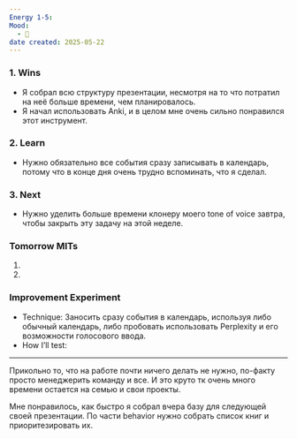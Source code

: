 ```yaml
---
Energy 1-5: 
Mood:
  - 🙂
date created: 2025-05-22
---
```



### 1. Wins
- Я собрал всю структуру презентации, несмотря на то что потратил на неё больше времени, чем планировалось.
- Я начал использовать Anki, и в целом мне очень сильно понравился этот инструмент.
### 2. Learn
- Нужно обязательно все события сразу записывать в календарь, потому что в конце дня очень трудно вспоминать, что я сделал.
### 3. Next
- Нужно уделить больше времени клонеру моего tone of voice завтра, чтобы закрыть эту задачу на этой неделе.

### Tomorrow MITs
1. 
2. 

### Improvement Experiment
- Technique: Заносить сразу события в календарь, используя либо обычный календарь, либо пробовать использовать Perplexity и его возможности голосового ввода.
- How I’ll test:

---

Прикольно то, что на работе почти ничего делать не нужно, по-факту просто менеджерить команду и все. И это круто тк очень много времени остается на семью и свои проекты. 

Мне понравилось, как быстро я собрал вчера базу для следующей своей презентации. 
По части behavior нужно собрать список книг и приоритезировать их. 

